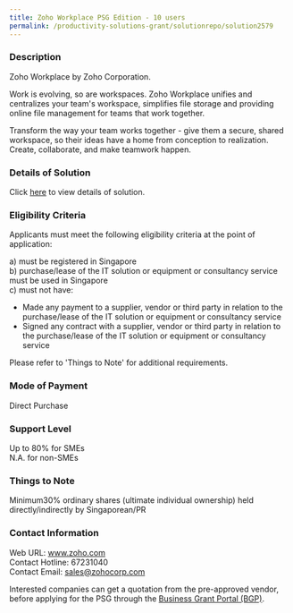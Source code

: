 ```yaml
---
title: Zoho Workplace PSG Edition - 10 users
permalink: /productivity-solutions-grant/solutionrepo/solution2579
---
```


### Description

Zoho Workplace by Zoho Corporation.

Work is evolving, so are workspaces. Zoho Workplace unifies and centralizes your team's workspace, simplifies file storage and providing online file management for teams that work together.

Transform the way your team works together - give them a secure, shared workspace, so their ideas have a home from conception to realization. Create, collaborate, and make teamwork happen.

### Details of Solution

Click <a href='https://www.gobusiness.gov.sg/images/psg/Zoho_Corporation_20200674_Desensitised_Annex_3_Part_1.pdf' target='_blank' rel='noopener'>here</a> to view details of solution.

### Eligibility Criteria

Applicants must meet the following eligibility criteria at the point of application:

a) must be registered in Singapore <br>
b) purchase/lease of the IT solution or equipment or consultancy service must be used in Singapore <br>
c) must not have:
- Made any payment to a supplier, vendor or third party in relation to the purchase/lease of the IT solution or equipment or consultancy service
- Signed any contract with a supplier, vendor or third party in relation to the purchase/lease of the IT solution or equipment or consultancy service

Please refer to 'Things to Note' for additional requirements.

### Mode of Payment
Direct Purchase

### Support Level
Up to 80% for SMEs <br>
N.A. for non-SMEs

### Things to Note
Minimum30% ordinary shares (ultimate individual ownership) held directly/indirectly by Singaporean/PR

### Contact Information
Web URL: www.zoho.com <br>Contact Hotline: 67231040 <br>Contact Email: sales@zohocorp.com <br>

Interested companies can get a quotation from the pre-approved vendor, before applying for the PSG through the <a target='_blank' rel='noopener' href='https://www.businessgrants.gov.sg/'>Business Grant Portal (BGP)</a>.
